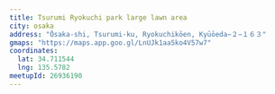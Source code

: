 ```yaml
---
title: Tsurumi Ryokuchi park large lawn area
city: osaka
address: "Ōsaka-shi, Tsurumi-ku, Ryokuchikōen, Kyūōeda−２−１６３"
gmaps: "https://maps.app.goo.gl/LnUJk1aa5ko4V57w7"
coordinates:
  lat: 34.711544
  lng: 135.5782
meetupId: 26936190
---
```

